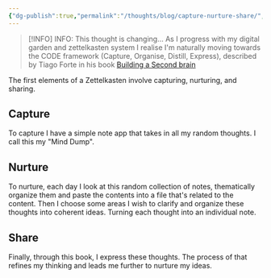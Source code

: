 ```yaml
---
{"dg-publish":true,"permalink":"/thoughts/blog/capture-nurture-share/","title":"Capture, Nuture, Share","tags":["refactored","zettelkasten"],"created":"2025-08-26T19:46:30.125+01:00","updated":"2025-09-07T09:27:13.602+01:00"}
---
```



> [!INFO] INFO: This thought is changing...
> As I progress with my digital garden and zettelkasten system I realise I'm naturally moving towards the CODE framework  (Capture, Organise, Distill, Express), described by Tiago Forte in his book [Building a Second brain](https://fortelabs.com/blog/basboverview/)

The first elements of a Zettelkasten involve capturing, nurturing, and sharing.
##  Capture
To capture I have a simple note app that takes in all my random thoughts. I call this my "Mind Dump".
## Nurture
To nurture, each day I look at this random collection of notes, thematically organize them and paste the contents into a file that's related to the content. Then I choose some areas I wish to clarify and organize these thoughts into coherent ideas. Turning each thought into an individual note.
## Share
Finally, through this book, I express these thoughts. The process of that refines my thinking and leads me further to nurture my ideas.
